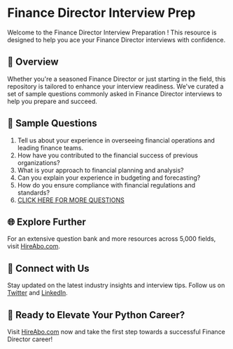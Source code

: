# Finance Director Interview Prep

Welcome to the Finance Director Interview Preparation ! This resource is designed to help you ace your Finance Director interviews with confidence.

## 🚀 Overview

Whether you're a seasoned Finance Director or just starting in the field, this repository is tailored to enhance your interview readiness. We've curated a set of sample questions commonly asked in Finance Director interviews to help you prepare and succeed.

## 📝 Sample Questions

1. Tell us about your experience in overseeing financial operations and leading finance teams.
2. How have you contributed to the financial success of previous organizations?
3. What is your approach to financial planning and analysis?
4. Can you explain your experience in budgeting and forecasting?
5. How do you ensure compliance with financial regulations and standards?
6. [CLICK HERE FOR MORE QUESTIONS](https://hireabo.com/job/1_2_19/Finance%20Director)

## 🌐 Explore Further

For an extensive question bank and more resources across 5,000 fields, visit [HireAbo.com](https://www.hireabo.com).

## 📱 Connect with Us

Stay updated on the latest industry insights and interview tips. Follow us on [Twitter](https://twitter.com/hireabo) and [LinkedIn](https://www.linkedin.com/in/hire-abo-3609972a8/).

## 🚀 Ready to Elevate Your Python Career?

Visit [HireAbo.com](https://www.hireabo.com) now and take the first step towards a successful Finance Director career!